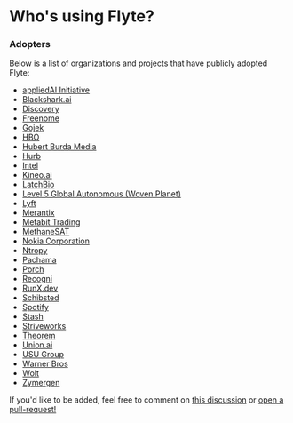 # Who's using Flyte?

### Adopters
Below is a list of organizations and projects that have publicly adopted Flyte:

<!-- **NOTE**
Please maintain an alphabetical order in the following list -->

- [appliedAI Initiative](https://appliedai.de)
- [Blackshark.ai](https://blackshark.ai/)
- [Discovery](https://www.discovery.com/)
- [Freenome](https://www.freenome.com/)
- [Gojek](https://www.gojek.io/)
- [HBO](https://www.hbo.com/)
- [Hubert Burda Media](https://www.burda.com/en/)
- [Hurb](https://www.hurb.com/)
- [Intel](https://www.intel.com/)
- [Kineo.ai](https://www.kineo.ai/)
- [LatchBio](https://www.latch.bio/)
- [Level 5 Global Autonomous (Woven Planet)](https://level-5.global/)
- [Lyft](https://www.lyft.com/)
- [Merantix](https://www.merantix.com/)
- [Metabit Trading](https://www.metabit-trading.com/home)
- [MethaneSAT](https://www.methanesat.org/)
- [Nokia Corporation](https://www.nokia.com/)
- [Ntropy](https://ntropy.com/)
- [Pachama](https://pachama.com/)
- [Porch](https://porch.com)
- [Recogni](https://www.recogni.com/)
- [RunX.dev](https://runx.dev/)
- [Schibsted](https://schibsted.com/)
- [Spotify](https://www.spotify.com/)
- [Stash](https://www.stash.com/)
- [Striveworks](https://striveworks.us/)
- [Theorem](https://www.theoremlp.com/)
- [Union.ai](https://union.ai/)
- [USU Group](https://www.usu.com/)
- [Warner Bros](https://www.warnerbros.com/)
- [Wolt](https://www.wolt.com)
- [Zymergen](https://www.zymergen.com/)

If you'd like to be added, feel free to comment on [this discussion](https://github.com/flyteorg/flyte/discussions/3326) or [open a pull-request!](https://github.com/flyteorg/community/edit/main/ADOPTERS.md)
